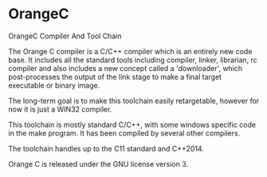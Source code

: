 ﻿OrangeC
=======

OrangeC Compiler And Tool Chain

The Orange C compiler is a C/C++ compiler which is an entirely new code base.   It includes all the standard tools including compiler, linker, librarian, rc compiler and also includes a new concept called a 'downloader', which post-processes the output of the link stage to make a final target executable or binary image.

The long-term goal is to make this toolchain easily retargetable, however for now it is just a WIN32 compiler.

This toolchain is mostly standard C/C++, with some windows specific code in the make program.  It has been compiled by several other compilers.

The toolchain handles up to the C11 standard and C++2014.

Orange C is released under the GNU license version 3.


